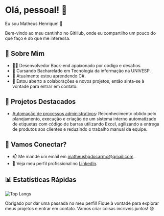 # Olá, pessoal! 👋

Eu sou Matheus Henrique! 🚀

Bem-vindo ao meu cantinho no GitHub, onde eu compartilho um pouco do que faço e do que me interessa.

## 💼 Sobre Mim

- 👩‍💻 Desenvolvedor Back-end apaixonado por código e desafios.
- 📘 Cursando Bacharelado em Tecnologia da informação na UNIVESP. 
- 🌱 Atualmente estou aprendendo C#.
- 🤝 Estou aberto a colaborações e novos projetos, então sinta-se à vontade para entrar em contato.


## 🚀 Projetos Destacados

- [Automação de processos administrativos](link-para-o-projeto-1): Reconhecimento obtido pelo planejamento, execução e criação de um sistema interno automatizado de etiquetas com código de barras utilizando Excel, agilizando a entrega de produtos aos clientes e reduzindo o trabalho manual da equipe.


## 💬 Vamos Conectar?

- 📫 Me mande um email em matheushgdocarmo@gmail.com.
- 👔 Veja meu perfil profissional no [LinkedIn](https://www.linkedin.com/in/matheus-henrique-5a4487143/).

## 📊 Estatísticas Rápidas

![Top Langs](https://github-readme-stats.vercel.app/api/top-langs/?username=CarmoMat&layout=compact)

Obrigado por dar uma passada no meu perfil! Fique à vontade para explorar meus projetos e entrar em contato. Vamos criar coisas incríveis juntos! 😄

